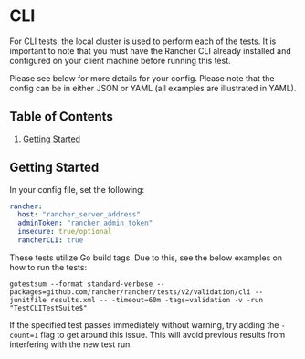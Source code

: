 # CLI

For CLI tests, the local cluster is used to perform each of the tests. It is important to note that you must have the Rancher CLI already installed and configured on your client machine before running this test.

Please see below for more details for your config. Please note that the config can be in either JSON or YAML (all examples are illustrated in YAML).

## Table of Contents
1. [Getting Started](#Getting-Started)

## Getting Started
In your config file, set the following:
```yaml
rancher:
  host: "rancher_server_address"
  adminToken: "rancher_admin_token"
  insecure: true/optional
  rancherCLI: true
```

These tests utilize Go build tags. Due to this, see the below examples on how to run the tests:

`gotestsum --format standard-verbose --packages=github.com/rancher/rancher/tests/v2/validation/cli --junitfile results.xml -- -timeout=60m -tags=validation -v -run "TestCLITestSuite$"`

If the specified test passes immediately without warning, try adding the `-count=1` flag to get around this issue. This will avoid previous results from interfering with the new test run.
